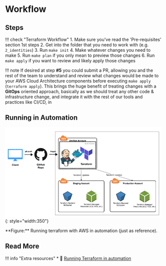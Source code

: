 # Workflow

## Steps 
!!! check "Terraform Workflow"
    1. Make sure you've read the 'Pre-requisites' section 1st steps
    2. Get into the folder that you need to work with (e.g. `2_identities`)
    3. Run `make init`
    4. Make whatever changes you need to make
    5. Run `make plan` if you only mean to preview those changes
    6. Run `make apply` if you want to review and likely apply those changes

!!! note 
    If desired at step **#5** you could submit a PR, allowing you and the rest of the team to 
    understand and review what changes would be made to your AWS Cloud Architecture components before executing 
    `make apply` (`terraform apply`). This brings the huge benefit of treating changes with a **GitOps** oriented 
    approach, basically as we should treat any other code & infrastructure change, and integrate it with the 
    rest of our tools and practices like CI/CD, in

## Running in Automation
![leverage-aws-terraform](../../assets/images/diagrams/aws-terraform-automation.png "Terraform"){: style="width:350"}
<figcaption>**Figure:** Running terraform with AWS in automation (just as reference).</figcaption>

## Read More

!!! info "Extra resources"
    * :ledger: [Running Terraform in automation](https://learn.hashicorp.com/terraform/development/running-terraform-in-automation)
    
